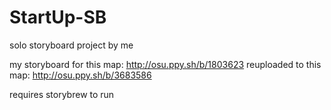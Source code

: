# StartUp-SB

solo storyboard project by me

my storyboard for this map: http://osu.ppy.sh/b/1803623
reuploaded to this map: http://osu.ppy.sh/b/3683586

requires storybrew to run